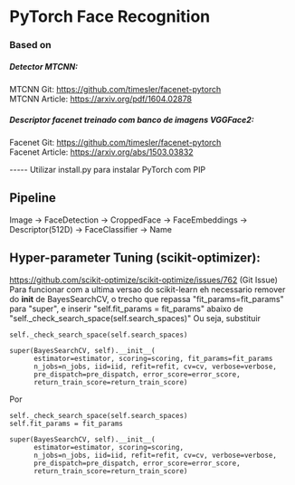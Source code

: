 # PyTorch Face Recognition

### Based on

##### Detector MTCNN:
MTCNN Git: https://github.com/timesler/facenet-pytorch<br>
MTCNN Article: https://arxiv.org/pdf/1604.02878

##### Descriptor facenet treinado com banco de imagens VGGFace2: 
Facenet Git: https://github.com/timesler/facenet-pytorch<br>
Facenet Article: https://arxiv.org/abs/1503.03832

----- Utilizar install.py para instalar PyTorch com PIP

## Pipeline
Image -> FaceDetection -> CroppedFace -> FaceEmbeddings -> Descriptor(512D) -> FaceClassifier -> Name

## Hyper-parameter Tuning (scikit-optimizer):
https://github.com/scikit-optimize/scikit-optimize/issues/762 (Git Issue)<br>
Para funcionar com a ultima versao do scikit-learn eh necessario remover do __init__ de BayesSearchCV, o trecho que repassa "fit_params=fit_params" para "super", e inserir "self.fit_params = fit_params" abaixo de "self._check_search_space(self.search_spaces)"
Ou seja, substituir

    self._check_search_space(self.search_spaces)
    
    super(BayesSearchCV, self).__init__(
          estimator=estimator, scoring=scoring, fit_params=fit_params
          n_jobs=n_jobs, iid=iid, refit=refit, cv=cv, verbose=verbose,
          pre_dispatch=pre_dispatch, error_score=error_score,
          return_train_score=return_train_score)

Por

    self._check_search_space(self.search_spaces)
    self.fit_params = fit_params
    
    super(BayesSearchCV, self).__init__(
          estimator=estimator, scoring=scoring,
          n_jobs=n_jobs, iid=iid, refit=refit, cv=cv, verbose=verbose,
          pre_dispatch=pre_dispatch, error_score=error_score,
          return_train_score=return_train_score)
